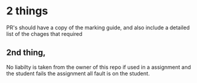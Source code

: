 # 2 things

PR's should have a copy of the marking guide, and also include a detailed list of the chages that required

## 2nd thing,

No liabilty is taken from the owner of this repo if used in a assignment and the student fails the assignment all fault is on the student.
